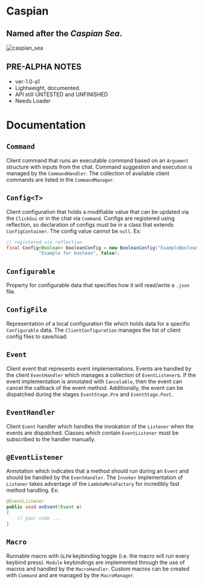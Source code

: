 # Caspian
## Named after the ***Caspian Sea***.
![caspian_sea](https://user-images.githubusercontent.com/68214996/233989780-8754884f-f678-4260-83fd-59fcf294edd2.png)
## PRE-ALPHA NOTES
- ver-1.0-a1
- Lightweight, documented.
- API still UNTESTED and UNFINISHED
- Needs Loader

# Documentation
## `Command`
Client command that runs an executable command based on an `Argument` 
structure with inputs from the chat. Command suggestion and execution is 
managed by the `CommandHandler`. The collection of available client commands 
are listed in the `CommandManager`.

## `Config<T>`
Client configuration that holds a modifiable value that can be updated via 
the `ClickGui` or in the chat via `Command`. Configs are registered using
reflection, so declaration of configs must be in a class that extends 
`ConfigContainer`. The config value cannot be `null`. Ex:
```java
// registered via reflection
final Config<Boolean> booleanConfig = new BooleanConfig("ExampleBoolean", 
            "Example for boolean", false);
```

## `Configurable`
Property for configurable data that specifies how it will read/write a `.json` file. 

## `ConfigFile`
Representation of a local configuration file which holds data for a specific 
`Configurable` data. The `ClientConfiguration` manages the list of client config files to save/load.

## `Event`
Client event that represents event implementations. Events are handled by 
the client `EventHandler` which manages a collection of `EventListener`s. If 
the event implementation is annotated with `Cancelable`, then the event can 
cancel the callback of the event method. Additionally, the event can be 
dispatched during the stages `EventStage.Pre` and `EventStage.Post`.

## `EventHandler`
Client `Event` handler which handles the invokation of the `Listener` when 
the events are dispatched. Classes which contain `EventListener` must be 
subscribed to the handler manually.

## `@EventListener`
Annotation which indicates that a method should run during an `Event` and 
should be handled by the `EventHandler`. The `Invoker` implementation of 
`Listener` takes advantage of the `LambdaMetaFactory` for incredibly fast 
method handling. Ex:
```java
@EventListener
public void onEvent(Event e)
{
    // your code ...
}
```

## `Macro`
Runnable macro with `GLFW` keybinding toggle (i.e. the macro will run every 
keybind press). `Module` keybindings are implemented through the use of 
macros  and handled by the `MacroHandler`. Custom macros can be created with 
`Command` and are managed by the `MacroManager`.

